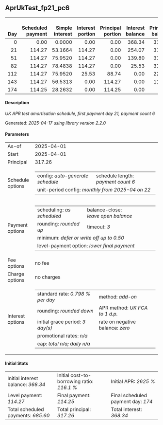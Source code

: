 <h2>AprUkTest_fp21_pc6</h2>
<table>
    <thead style="vertical-align: bottom;">
        <th style="text-align: right;">Day</th>
        <th style="text-align: right;">Scheduled payment</th>
        <th style="text-align: right;">Simple interest</th>
        <th style="text-align: right;">Interest portion</th>
        <th style="text-align: right;">Principal portion</th>
        <th style="text-align: right;">Interest balance</th>
        <th style="text-align: right;">Principal balance</th>
        <th style="text-align: right;">Total simple interest</th>
        <th style="text-align: right;">Total interest</th>
        <th style="text-align: right;">Total principal</th>
    </thead>
    <tr style="text-align: right;">
        <td class="ci00">0</td>
        <td class="ci01" style="white-space: nowrap;">0.00</td>
        <td class="ci02">0.0000</td>
        <td class="ci03">0.00</td>
        <td class="ci04">0.00</td>
        <td class="ci05">368.34</td>
        <td class="ci06">317.26</td>
        <td class="ci07">0.0000</td>
        <td class="ci08">0.00</td>
        <td class="ci09">0.00</td>
    </tr>
    <tr style="text-align: right;">
        <td class="ci00">21</td>
        <td class="ci01" style="white-space: nowrap;">114.27</td>
        <td class="ci02">53.1664</td>
        <td class="ci03">114.27</td>
        <td class="ci04">0.00</td>
        <td class="ci05">254.07</td>
        <td class="ci06">317.26</td>
        <td class="ci07">53.1664</td>
        <td class="ci08">114.27</td>
        <td class="ci09">0.00</td>
    </tr>
    <tr style="text-align: right;">
        <td class="ci00">51</td>
        <td class="ci01" style="white-space: nowrap;">114.27</td>
        <td class="ci02">75.9520</td>
        <td class="ci03">114.27</td>
        <td class="ci04">0.00</td>
        <td class="ci05">139.80</td>
        <td class="ci06">317.26</td>
        <td class="ci07">129.1185</td>
        <td class="ci08">228.54</td>
        <td class="ci09">0.00</td>
    </tr>
    <tr style="text-align: right;">
        <td class="ci00">82</td>
        <td class="ci01" style="white-space: nowrap;">114.27</td>
        <td class="ci02">78.4838</td>
        <td class="ci03">114.27</td>
        <td class="ci04">0.00</td>
        <td class="ci05">25.53</td>
        <td class="ci06">317.26</td>
        <td class="ci07">207.6023</td>
        <td class="ci08">342.81</td>
        <td class="ci09">0.00</td>
    </tr>
    <tr style="text-align: right;">
        <td class="ci00">112</td>
        <td class="ci01" style="white-space: nowrap;">114.27</td>
        <td class="ci02">75.9520</td>
        <td class="ci03">25.53</td>
        <td class="ci04">88.74</td>
        <td class="ci05">0.00</td>
        <td class="ci06">228.52</td>
        <td class="ci07">283.5543</td>
        <td class="ci08">368.34</td>
        <td class="ci09">88.74</td>
    </tr>
    <tr style="text-align: right;">
        <td class="ci00">143</td>
        <td class="ci01" style="white-space: nowrap;">114.27</td>
        <td class="ci02">56.5313</td>
        <td class="ci03">0.00</td>
        <td class="ci04">114.27</td>
        <td class="ci05">0.00</td>
        <td class="ci06">114.25</td>
        <td class="ci07">340.0856</td>
        <td class="ci08">368.34</td>
        <td class="ci09">203.01</td>
    </tr>
    <tr style="text-align: right;">
        <td class="ci00">174</td>
        <td class="ci01" style="white-space: nowrap;">114.25</td>
        <td class="ci02">28.2632</td>
        <td class="ci03">0.00</td>
        <td class="ci04">114.25</td>
        <td class="ci05">0.00</td>
        <td class="ci06">0.00</td>
        <td class="ci07">368.3487</td>
        <td class="ci08">368.34</td>
        <td class="ci09">317.26</td>
    </tr>
</table>
<h4>Description</h4>
<p><i>UK APR test amortisation schedule, first payment day 21, payment count 6</i></p>
<p>Generated: <i>2025-04-17 using library version 2.2.0</i></p>
<h4>Parameters</h4>
<table>
    <tr>
        <td>As-of</td>
        <td>2025-04-01</td>
    </tr>
    <tr>
        <td>Start</td>
        <td>2025-04-01</td>
    </tr>
    <tr>
        <td>Principal</td>
        <td>317.26</td>
    </tr>
    <tr>
        <td>Schedule options</td>
        <td>
            <table>
                <tr>
                    <td>config: <i>auto-generate schedule</i></td>
                    <td>schedule length: <i><i>payment count</i> 6</i></td>
                </tr>
                <tr>
                    <td colspan="2" style="white-space: nowrap;">unit-period config: <i>monthly from 2025-04 on 22</i></td>
                </tr>
            </table>
        </td>
    </tr>
    <tr>
        <td>Payment options</td>
        <td>
            <table>
                <tr>
                    <td>scheduling: <i>as scheduled</i></td>
                    <td>balance-close: <i>leave&nbsp;open&nbsp;balance</i></td>
                </tr>
                <tr>
                    <td>rounding: <i>rounded up</i></td>
                    <td>timeout: <i>3</i></td>
                </tr>
                <tr>
                    <td colspan='2'>minimum: <i>defer&nbsp;or&nbsp;write&nbsp;off&nbsp;up&nbsp;to&nbsp;0.50</i></td>
                </tr>
                <tr>
                    <td colspan='2'>level-payment option: <i>lower&nbsp;final&nbsp;payment</i></td>
                </tr>
            </table>
        </td>
    </tr>
    <tr>
        <td>Fee options</td>
        <td>no fee
        </td>
    </tr>
    <tr>
        <td>Charge options</td>
        <td>no charges
        </td>
    </tr>
    <tr>
        <td>Interest options</td>
        <td>
            <table>
                <tr>
                    <td>standard rate: <i>0.798 % per day</i></td>
                    <td>method: <i>add-on</i></td>
                </tr>
                <tr>
                    <td>rounding: <i>rounded down</i></td>
                    <td>APR method: <i>UK FCA to 1 d.p.</i></td>
                </tr>
                <tr>
                    <td>initial grace period: <i>3 day(s)</i></td>
                    <td>rate on negative balance: <i>zero</i></td>
                </tr>
                <tr>
                    <td colspan="2">promotional rates: <i><i>n/a</i></i></td>
                </tr>
                <tr>
                    <td colspan="2">cap: <i>total <i>n/a</i>; daily <i>n/a</i></td>
                </tr>
            </table>
        </td>
    </tr>
</table>
<h4>Initial Stats</h4>
<table>
    <tr>
        <td>Initial interest balance: <i>368.34</i></td>
        <td>Initial cost-to-borrowing ratio: <i>116.1 %</i></td>
        <td>Initial APR: <i>2625 %</i></td>
    </tr>
    <tr>
        <td>Level payment: <i>114.27</i></td>
        <td>Final payment: <i>114.25</i></td>
        <td>Final scheduled payment day: <i>174</i></td>
    </tr>
    <tr>
        <td>Total scheduled payments: <i>685.60</i></td>
        <td>Total principal: <i>317.26</i></td>
        <td>Total interest: <i>368.34</i></td>
    </tr>
</table>
